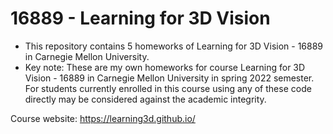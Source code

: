 # 16889 - Learning for 3D Vision

- This repository contains 5 homeworks of Learning for 3D Vision - 16889 in Carnegie Mellon University.
- Key note: These are my own homeworks for course Learning for 3D Vision - 16889 in Carnegie Mellon University in spring 2022 semester. For students currently enrolled in this course using any of these code directly may be considered against the academic integrity.

Course website: https://learning3d.github.io/
